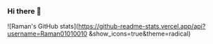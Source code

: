 ### Hi there 👋
![Raman's GitHub stats](https://github-readme-stats.vercel.app/api?username=Raman01010010
&show_icons=true&theme=radical)
<!--
**Raman01010010/Raman01010010** is a ✨ _special_ ✨ repository because its `README.md` (this file) appears on your GitHub profile.

Here are some ideas to get you started:

- 🔭 I’m currently working on ...
- 🌱 I’m currently learning ...
- 👯 I’m looking to collaborate on ...
- 🤔 I’m looking for help with ...
- 💬 Ask me about ...
- 📫 How to reach me: ...
- 😄 Pronouns: ...
- ⚡ Fun fact: ...
-->

